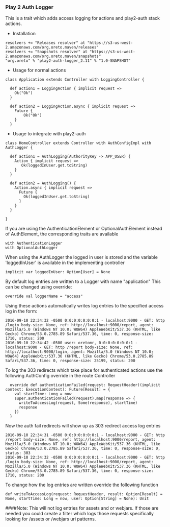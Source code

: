 ### Play 2 Auth Logger

This is a trait which adds access logging for actions and play2-auth stack actions.

* Installation
```
resolvers += "Releases resolver" at "https://s3-us-west-2.amazonaws.com/org.oreto.maven/releases"
resolvers += "Snapshots resolver" at "https://s3-us-west-2.amazonaws.com/org.oreto.maven/snapshots"
"org.oreto" % "play2-auth-logger_2.11" % "1.0-SNAPSHOT"
```

* Usage for normal actions
```
class Application extends Controller with LoggingController {

  def action1 = LoggingAction { implicit request =>
    Ok("Ok")
  }

  def action2 = LoggingAction.async { implicit request =>
    Future {
        Ok("Ok")
    }
  }
```

* Usage to integrate with play2-auth
```
class HomeController extends Controller with AuthConfigImpl with AuthLogger {

  def action1 = AuthLogging(AuthorityKey -> APP_USER) {
    Action { implicit request =>
       Ok(loggedInUser.get.toString)
    }
  }
  
  def action2 = AuthLogging() {
    Action.async { implicit request =>
      Future {
        Ok(loggedInUser.get.toString)
      }
    }
  }

}
```

If you are using the AuthenticationElement or OptionalAuthElement instead of AuthElement, the corresponding traits are available
```
with AuthenticationLogger
with OptionalAuthLogger
```

When using the AuthLogger the logged in user is stored and the variable 'loggedInUser' is available in the implementing controller
```
implicit var loggedInUser: Option[User] = None
```

By default log entries are written to a Logger with name "application"
This can be changed using override:
```
override val loggerName = "access"
```

Using these actions automatically writes log entries to the specified access log in the form:
```
2016-09-10 22:34:32 -0500 0:0:0:0:0:0:0:1 - localhost:9000 - GET: http /login body-size: None, ref: http://localhost:9000/report, agent: Mozilla/5.0 (Windows NT 10.0; WOW64) AppleWebKit/537.36 (KHTML, like Gecko) Chrome/53.0.2785.89 Safari/537.36, time: 0, response-size: 1710, status: 200
2016-09-10 22:34:42 -0500 user: oretomr, 0:0:0:0:0:0:0:1 - localhost:9000 - GET: http /report body-size: None, ref: http://localhost:9000/login, agent: Mozilla/5.0 (Windows NT 10.0; WOW64) AppleWebKit/537.36 (KHTML, like Gecko) Chrome/53.0.2785.89 Safari/537.36, time: 0, response-size: 25199, status: 200
```

To log the 303 redirects which take place for authenticated actions use the following AuthConfig override in the route Controller
```
  override def authenticationFailed(request: RequestHeader)(implicit context: ExecutionContext): Future[Result] = {
    val startTime: Long = now
    super.authenticationFailed(request).map(response => {
      writeToAccessLog(request, Some(response), startTime)
      response
    })
  }
```

Now the auth fail redirects will show up as 303 redirect access log entries
```
2016-09-10 22:34:31 -0500 0:0:0:0:0:0:0:1 - localhost:9000 - GET: http /report body-size: None, ref: http://localhost:9000/report, agent: Mozilla/5.0 (Windows NT 10.0; WOW64) AppleWebKit/537.36 (KHTML, like Gecko) Chrome/53.0.2785.89 Safari/537.36, time: 0, response-size: 0, status: 303
2016-09-10 22:34:32 -0500 0:0:0:0:0:0:0:1 - localhost:9000 - GET: http /login body-size: None, ref: http://localhost:9000/report, agent: Mozilla/5.0 (Windows NT 10.0; WOW64) AppleWebKit/537.36 (KHTML, like Gecko) Chrome/53.0.2785.89 Safari/537.36, time: 0, response-size: 1710, status: 200
```

To change how the log entries are written override the following function
```
def writeToAccessLog(request: RequestHeader, result: Option[Result] = None, startTime: Long = now, user: Option[String] = None): Unit
```


####Note: 
This will not log entries for assets and or webjars. 
If those are needed you could create a filter which logs those requests specifically looking for /assets or /webjars uri patterns.